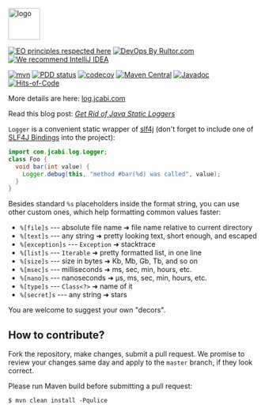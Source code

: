 <img alt="logo" src="http://img.jcabi.com/logo-square.png" width="64px" height="64px" />

[![EO principles respected here](https://www.elegantobjects.org/badge.svg)](https://www.elegantobjects.org)
[![DevOps By Rultor.com](http://www.rultor.com/b/jcabi/jcabi-log)](http://www.rultor.com/p/jcabi/jcabi-log)
[![We recommend IntelliJ IDEA](https://www.elegantobjects.org/intellij-idea.svg)](https://www.jetbrains.com/idea/)

[![mvn](https://github.com/jcabi/jcabi-log/actions/workflows/mvn.yml/badge.svg)](https://github.com/jcabi/jcabi-log/actions/workflows/mvn.yml)
[![PDD status](http://www.0pdd.com/svg?name=jcabi/jcabi-log)](http://www.0pdd.com/p?name=jcabi/jcabi-log)
[![codecov](https://codecov.io/gh/jcabi/jcabi-log/branch/master/graph/badge.svg)](https://codecov.io/gh/jcabi/jcabi-log)
[![Maven Central](https://maven-badges.herokuapp.com/maven-central/com.jcabi/jcabi-log/badge.svg)](https://maven-badges.herokuapp.com/maven-central/com.jcabi/jcabi-log)
[![Javadoc](https://javadoc.io/badge/com.jcabi/jcabi-log.svg)](http://www.javadoc.io/doc/com.jcabi/jcabi-log)
[![Hits-of-Code](https://hitsofcode.com/github/jcabi/jcabi-log)](https://hitsofcode.com/view/github/jcabi/jcabi-log)

More details are here: [log.jcabi.com](https://log.jcabi.com/index.html)

Read this blog post: [_Get Rid of Java Static Loggers_](https://www.yegor256.com/2014/05/23/avoid-java-static-logger.html)

`Logger` is a convenient static wrapper of [slf4j](http://www.slf4j.org/)
(don't forget to include one of [SLF4J Bindings](http://www.slf4j.org/manual.html#binding)
into the project):

```java
import com.jcabi.log.Logger;
class Foo {
  void bar(int value) {
    Logger.debug(this, "method #bar(%d) was called", value);
  }
}
```

Besides standard `%s` placeholders inside the format string, you can use
other custom ones, which help formatting common values faster:

  * `%[file]s` --- absolute file name ➜ file name relative to current directory
  * `%[text]s` --- any string ➜ pretty looking text, short enough, and escaped
  * `%[exception]s` --- `Exception` ➜ stacktrace
  * `%[list]s` --- `Iterable` ➜ pretty formatted list, in one line
  * `%[size]s` --- size in bytes ➜ Kb, Mb, Gb, Tb, and so on
  * `%[msec]s` --- milliseconds ➜ ms, sec, min, hours, etc.
  * `%[nano]s` --- nanoseconds ➜ µs, ms, sec, min, hours, etc.
  * `%[type]s` --- `Class<?>` ➜ name of it
  * `%[secret]s` --- any string ➜ stars

You are welcome to suggest your own "decors".

## How to contribute?

Fork the repository, make changes, submit a pull request.
We promise to review your changes same day and apply to
the `master` branch, if they look correct.

Please run Maven build before submitting a pull request:

```
$ mvn clean install -Pqulice
```
